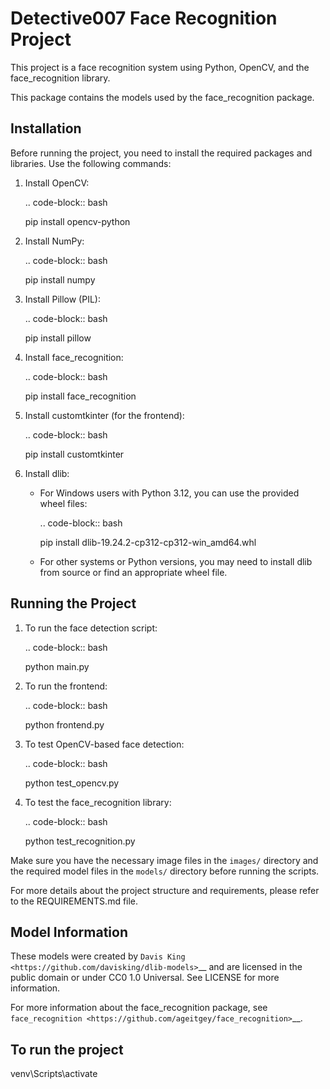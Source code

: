 Detective007 Face Recognition Project
=====================================

This project is a face recognition system using Python, OpenCV, and the face_recognition library.

This package contains the models used by the face_recognition package.

Installation
------------

Before running the project, you need to install the required packages and libraries. Use the following commands:

1. Install OpenCV:

   .. code-block:: bash

      pip install opencv-python

2. Install NumPy:

   .. code-block:: bash

      pip install numpy

3. Install Pillow (PIL):

   .. code-block:: bash

      pip install pillow

4. Install face_recognition:

   .. code-block:: bash

      pip install face_recognition

5. Install customtkinter (for the frontend):

   .. code-block:: bash

      pip install customtkinter

6. Install dlib:

   - For Windows users with Python 3.12, you can use the provided wheel files:

     .. code-block:: bash

        pip install dlib-19.24.2-cp312-cp312-win_amd64.whl

   - For other systems or Python versions, you may need to install dlib from source or find an appropriate wheel file.

Running the Project
-------------------

1. To run the face detection script:

   .. code-block:: bash

      python main.py

2. To run the frontend:

   .. code-block:: bash

      python frontend.py

3. To test OpenCV-based face detection:

   .. code-block:: bash

      python test_opencv.py

4. To test the face_recognition library:

   .. code-block:: bash

      python test_recognition.py

Make sure you have the necessary image files in the `images/` directory and the required model files in the `models/` directory before running the scripts.

For more details about the project structure and requirements, please refer to the REQUIREMENTS.md file.

Model Information
-----------------

These models were created by `Davis King <https://github.com/davisking/dlib-models>`__ and are licensed in the public domain
or under CC0 1.0 Universal. See LICENSE for more information.

For more information about the face_recognition package, see `face_recognition <https://github.com/ageitgey/face_recognition>`__.

To run the project
-------------------
venv\Scripts\activate